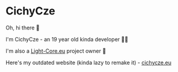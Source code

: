 # CichyCze
Oh, hi there 👋

I'm CichyCze - an 19 year old kinda developer 👨‍💻

I'm also a [Light-Core.eu](https://light-core.eu) project owner 👔

Here's my outdated website (kinda lazy to remake it) - [cichycze.eu](https://cichycze.eu)
